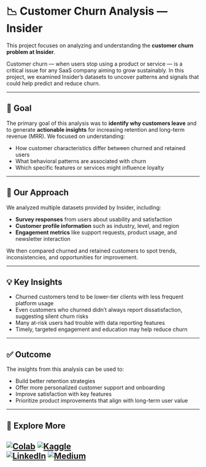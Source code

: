 # 📉 Customer Churn Analysis — Insider

This project focuses on analyzing and understanding the **customer churn problem at Insider**.

Customer churn — when users stop using a product or service — is a critical issue for any SaaS company aiming to grow sustainably. In this project, we examined Insider’s datasets to uncover patterns and signals that could help predict and reduce churn.

---

## 🎯 Goal

The primary goal of this analysis was to **identify why customers leave** and to generate **actionable insights** for increasing retention and long-term revenue (MRR). We focused on understanding:

- How customer characteristics differ between churned and retained users  
- What behavioral patterns are associated with churn  
- Which specific features or services might influence loyalty  

---

## 🧠 Our Approach

We analyzed multiple datasets provided by Insider, including:

- **Survey responses** from users about usability and satisfaction  
- **Customer profile information** such as industry, level, and region  
- **Engagement metrics** like support requests, product usage, and newsletter interaction  

We then compared churned and retained customers to spot trends, inconsistencies, and opportunities for improvement.

---

## 💡 Key Insights

- Churned customers tend to be lower-tier clients with less frequent platform usage  
- Even customers who churned didn’t always report dissatisfaction, suggesting silent churn risks  
- Many at-risk users had trouble with data reporting features  
- Timely, targeted engagement and education may help reduce churn

---

## ✅ Outcome

The insights from this analysis can be used to:

- Build better retention strategies  
- Offer more personalized customer support and onboarding  
- Improve satisfaction with key features  
- Prioritize product improvements that align with long-term user value

---

## 🔗 Explore More

[![Colab](https://img.shields.io/badge/Run%20on-Colab-yellow?logo=googlecolab&style=for-the-badge)](https://colab.research.google.com/drive/1xbik_nBCCjCT8YX_J-GmW7V0IDSUctl8?usp=sharing)
[![Kaggle](https://img.shields.io/badge/View%20on-Kaggle-20BEFF?logo=kaggle&style=for-the-badge)](https://www.kaggle.com/code/yusufdogu/fork-of-ecorp-dataset-analiz-son-versiyon)  
[![LinkedIn](https://img.shields.io/badge/Connect-LinkedIn-blue?logo=linkedin&style=for-the-badge)](https://www.linkedin.com/in/yusuf-do%C4%9Fu-450942286/)
[![Medium](https://img.shields.io/badge/Read%20More-Medium-black?logo=medium&style=for-the-badge)](https://ydogu159.medium.com/)
---
